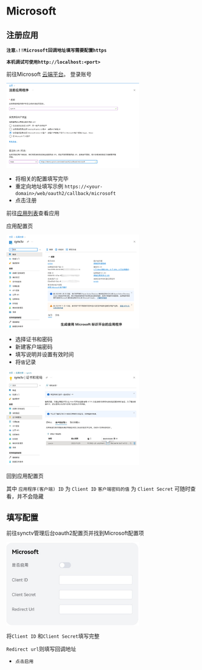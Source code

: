 # Microsoft
## 注册应用

**`注意⚠️!!Microsoft回调地址填写需要配置https`**

**`本机调试可使用http://localhost:<port>`**

前往Microsoft [云端平台](https://portal.azure.com/#view/Microsoft_AAD_RegisteredApps/CreateApplicationBlade/quickStartType~/null/isMSAApp~/false)。
登录账号

<img width="350px" alt="oauth2-microsoft-create" src="/img/oauth2/oauth2-microsoft-create.jpg"/>


* 将相关的配置填写完毕
* 重定向地址填写示例 `https://<your-domain>/web/oauth2/callback/microsoft`
* 点击注册

前往[应用列表](https://portal.azure.com/#view/Microsoft_AAD_RegisteredApps/ApplicationsListBlade)查看应用

应用配置页

<img width="350px" alt="oauth2-microsoft-ID" src="/img/oauth2/oauth2-microsoft-ID.jpg"/>

* 选择证书和密码
* 新建客户端密码
* 填写说明并设置有效时间
* 将`值`记录

<img width="350px"
alt="oauth2-microsoft-config"
src="/img/oauth2/oauth2-microsoft-info.jpg"
/>

回到应用配置页

其中 
`应用程序(客户端) ID` 为 `Client ID`
`客户端密码的值` 为 `Client Secret`
可随时查看，并不会隐藏
## 填写配置
前往synctv管理后台oauth2配置页并找到Microsoft配置项

<img width="350px"
alt="oauth2-microsoft-config"
src="/img/oauth2/oauth2-microsoft-config.jpg"
/>

将`Client ID` 和`Client Secret`填写完整

`Redirect url`则填写回调地址

- `点击启用`